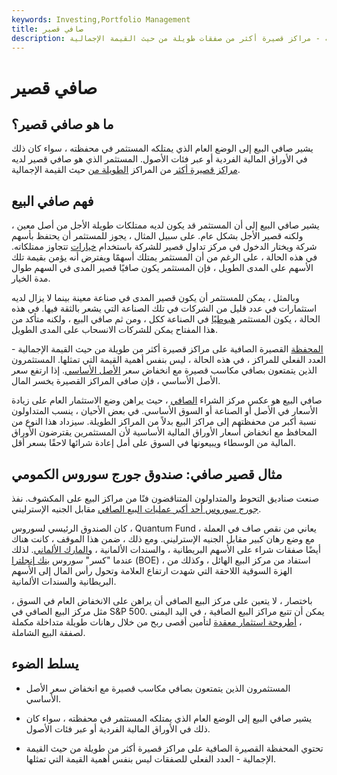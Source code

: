 ```yaml
---
keywords: Investing,Portfolio Management
title: صافي قصير
description: يشير صافي البيع إلى الوضع العام الذي يمتلكه المستثمر في محفظته - مراكز قصيرة أكثر من صفقات طويلة من حيث القيمة الإجمالية.
---
```


# صافي قصير
## ما هو صافي قصير؟

يشير صافي البيع إلى الوضع العام الذي يمتلكه المستثمر في محفظته ، سواء كان ذلك في الأوراق المالية الفردية أو عبر فئات الأصول. المستثمر الذي هو صافي قصير لديه [مراكز قصيرة أكثر](/short) من المراكز [الطويلة من](/long) حيث القيمة الإجمالية.

## فهم صافي البيع

يشير صافي البيع إلى أن المستثمر قد يكون لديه ممتلكات طويلة الأجل من أصل معين ، ولكنه قصير الأجل بشكل عام. على سبيل المثال ، يجوز للمستثمر أن يحتفظ بأسهم شركة ويختار الدخول في مركز تداول قصير للشركة باستخدام [خيارات](/option) تتجاوز ممتلكاته. في هذه الحالة ، على الرغم من أن المستثمر يمتلك أسهمًا ويفترض أنه يؤمن بقيمة تلك الأسهم على المدى الطويل ، فإن المستثمر يكون صافيًا قصير المدى في السهم طوال مدة الخيار.

وبالمثل ، يمكن للمستثمر أن يكون قصير المدى في صناعة معينة بينما لا يزال لديه استثمارات في عدد قليل من الشركات في تلك الصناعة التي يشعر بالثقة فيها. في هذه الحالة ، يكون المستثمر [هبوطيًا](/bear) في الصناعة ككل ، ومن ثم صافي البيع ، ولكنه متأكد من هذا المفتاح يمكن للشركات الانسحاب على المدى الطويل.

[المحفظة](/portfolio) القصيرة الصافية على مراكز قصيرة أكثر من طويلة من حيث القيمة الإجمالية - العدد الفعلي للمراكز ، في هذه الحالة ، ليس بنفس أهمية القيمة التي تمثلها. المستثمرون الذين يتمتعون بصافي مكاسب قصيرة مع انخفاض سعر [الأصل الأساسي](/underlying-asset). إذا ارتفع سعر الأصل الأساسي ، فإن صافي المراكز القصيرة يخسر المال.

صافي البيع هو عكس مركز الشراء [الصافي](/netlong) ، حيث يراهن وضع الاستثمار العام على زيادة الأسعار في الأصل أو الصناعة أو السوق الأساسي. في بعض الأحيان ، ينسب المتداولون نسبة أكبر من محفظتهم إلى مراكز البيع بدلاً من المراكز الطويلة. سيزداد هذا النوع من المحافظ مع انخفاض أسعار الأوراق المالية الأساسية لأن المستثمرين يقترضون الأوراق المالية من الوسطاء ويبيعونها في السوق على أمل إعادة شرائها لاحقًا بسعر أقل.

## مثال قصير صافي: صندوق جورج سوروس الكمومي

صنعت صناديق التحوط والمتداولون المتناقضون فنًا من مراكز البيع على المكشوف. نفذ [جورج سوروس أحد أكبر عمليات البيع الصافي](/soros) مقابل الجنيه الإسترليني.

كان الصندوق الرئيسي لسوروس ، Quantum Fund ، يعاني من نقص صاف في العملة مع وضع رهان كبير مقابل الجنيه الإسترليني. ومع ذلك ، ضمن هذا الموقف ، كانت هناك أيضًا صفقات شراء على الأسهم البريطانية ، والسندات الألمانية ، [والمارك الألماني](/deutschmark). لذلك عندما "كسر" سوروس [بنك إنجلترا](/boe) (BOE) ، استفاد من مركز البيع الهائل ، وكذلك من الهزة السوقية اللاحقة التي شهدت ارتفاع العلامة وتحول رأس المال إلى الأسهم البريطانية والسندات الألمانية.

باختصار ، لا يتعين على مركز البيع الصافي أن يراهن على الانخفاض العام في السوق ، مثل مركز البيع الصافي في S&P 500. يمكن أن تتبع مراكز البيع الصافية ، في اليد اليمنى ، [أطروحة استثمار معقدة](/investment-thesis) لتأمين أقصى ربح من خلال رهانات طويلة متداخلة مكملة لصفقة البيع الشاملة.

## يسلط الضوء

- المستثمرون الذين يتمتعون بصافي مكاسب قصيرة مع انخفاض سعر الأصل الأساسي.

- يشير صافي البيع إلى الوضع العام الذي يمتلكه المستثمر في محفظته ، سواء كان ذلك في الأوراق المالية الفردية أو عبر فئات الأصول.

- تحتوي المحفظة القصيرة الصافية على مراكز قصيرة أكثر من طويلة من حيث القيمة الإجمالية - العدد الفعلي للصفقات ليس بنفس أهمية القيمة التي تمثلها.

